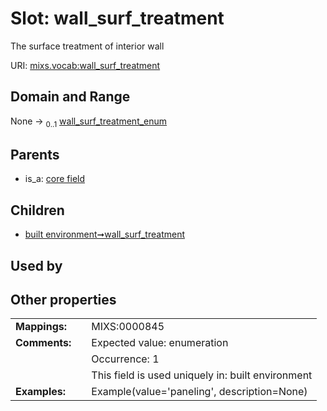 
# Slot: wall_surf_treatment


The surface treatment of interior wall

URI: [mixs.vocab:wall_surf_treatment](https://w3id.org/mixs/vocab/wall_surf_treatment)


## Domain and Range

None &#8594;  <sub>0..1</sub> [wall_surf_treatment_enum](wall_surf_treatment_enum.md)

## Parents

 *  is_a: [core field](core_field.md)

## Children

 *  [built environment➞wall_surf_treatment](built_environment_wall_surf_treatment.md)

## Used by


## Other properties

|  |  |  |
| --- | --- | --- |
| **Mappings:** | | MIXS:0000845 |
| **Comments:** | | Expected value: enumeration |
|  | | Occurrence: 1 |
|  | | This field is used uniquely in: built environment |
| **Examples:** | | Example(value='paneling', description=None) |


